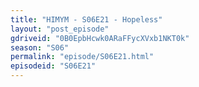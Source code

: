 ```yaml
---
title: "HIMYM - S06E21 - Hopeless"
layout: "post_episode"
gdriveid: "0B0EpbHcwk0ARaFFycXVxb1NKT0k"
season: "S06"
permalink: "episode/S06E21.html"
episodeid: "S06E21"
---
```

